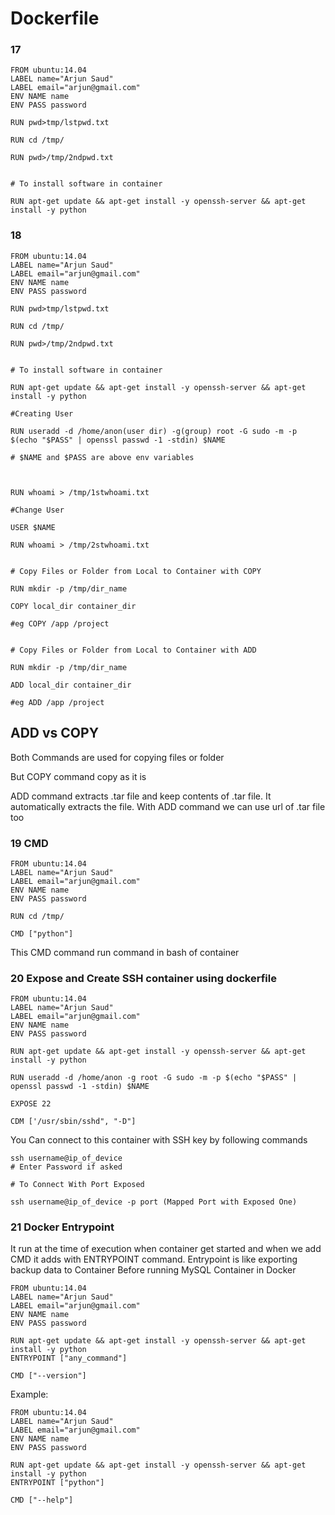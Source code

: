 # Dockerfile

### 17

```
FROM ubuntu:14.04
LABEL name="Arjun Saud"
LABEL email="arjun@gmail.com"
ENV NAME name
ENV PASS password

RUN pwd>tmp/lstpwd.txt

RUN cd /tmp/

RUN pwd>/tmp/2ndpwd.txt


# To install software in container

RUN apt-get update && apt-get install -y openssh-server && apt-get install -y python

```

### 18

```
FROM ubuntu:14.04
LABEL name="Arjun Saud"
LABEL email="arjun@gmail.com"
ENV NAME name
ENV PASS password

RUN pwd>tmp/lstpwd.txt

RUN cd /tmp/

RUN pwd>/tmp/2ndpwd.txt


# To install software in container

RUN apt-get update && apt-get install -y openssh-server && apt-get install -y python

#Creating User

RUN useradd -d /home/anon(user dir) -g(group) root -G sudo -m -p $(echo "$PASS" | openssl passwd -1 -stdin) $NAME

# $NAME and $PASS are above env variables



RUN whoami > /tmp/1stwhoami.txt

#Change User

USER $NAME

RUN whoami > /tmp/2stwhoami.txt


# Copy Files or Folder from Local to Container with COPY

RUN mkdir -p /tmp/dir_name

COPY local_dir container_dir

#eg COPY /app /project


# Copy Files or Folder from Local to Container with ADD

RUN mkdir -p /tmp/dir_name

ADD local_dir container_dir

#eg ADD /app /project

```

## ADD vs COPY

Both Commands are used for copying files or folder

But COPY command copy as it is

ADD command extracts .tar file and keep contents of .tar file. It automatically extracts the file.
With ADD command we can use url of .tar file too

### 19 CMD

```
FROM ubuntu:14.04
LABEL name="Arjun Saud"
LABEL email="arjun@gmail.com"
ENV NAME name
ENV PASS password

RUN cd /tmp/

CMD ["python"]
```

This CMD command run command in bash of container

### 20 Expose and Create SSH container using dockerfile

```
FROM ubuntu:14.04
LABEL name="Arjun Saud"
LABEL email="arjun@gmail.com"
ENV NAME name
ENV PASS password

RUN apt-get update && apt-get install -y openssh-server && apt-get install -y python

RUN useradd -d /home/anon -g root -G sudo -m -p $(echo "$PASS" | openssl passwd -1 -stdin) $NAME

EXPOSE 22

CDM ['/usr/sbin/sshd", "-D"]

```

You Can connect to this container with SSH key by following commands

```
ssh username@ip_of_device
# Enter Password if asked

# To Connect With Port Exposed

ssh username@ip_of_device -p port (Mapped Port with Exposed One)

```

### 21 Docker Entrypoint

It run at the time of execution when container get started and when we add CMD it adds with ENTRYPOINT command.
Entrypoint is like exporting backup data to Container Before running MySQL Container in Docker

```
FROM ubuntu:14.04
LABEL name="Arjun Saud"
LABEL email="arjun@gmail.com"
ENV NAME name
ENV PASS password

RUN apt-get update && apt-get install -y openssh-server && apt-get install -y python
ENTRYPOINT ["any_command"]

CMD ["--version"]
```

Example:

```
FROM ubuntu:14.04
LABEL name="Arjun Saud"
LABEL email="arjun@gmail.com"
ENV NAME name
ENV PASS password

RUN apt-get update && apt-get install -y openssh-server && apt-get install -y python
ENTRYPOINT ["python"]

CMD ["--help"]

```

